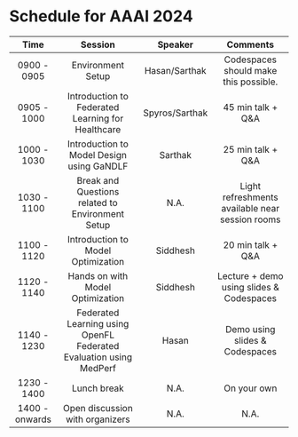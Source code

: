 # Schedule for AAAI 2024

|    **Time**    |                             **Session**                            |   **Speaker**   |                   **Comments**                   |
|:--------------:|:------------------------------------------------------------------:|:---------------:|:------------------------------------------------:|
|   0900 - 0905  |                          Environment Setup                         |  Hasan/Sarthak  |       Codespaces should make this possible.      |
|   0905 - 1000  |          Introduction to Federated Learning for Healthcare         | Spyros/Sarthak  |                 45 min talk + Q&A                |
|   1000 - 1030  |              Introduction to Model Design using GaNDLF             |     Sarthak     |                 25 min talk + Q&A                |
|   1030 - 1100  |          Break and Questions related to Environment Setup          |       N.A.      | Light refreshments available  near session rooms |
|   1100 - 1120  |                 Introduction to Model Optimization                 |     Siddhesh    |                 20 min talk + Q&A                |
|   1120 - 1140  |                  Hands on with Model Optimization                  |     Siddhesh    |     Lecture + demo using slides & Codespaces     |
|   1140 - 1230  | Federated Learning using OpenFL Federated Evaluation using MedPerf |      Hasan      |          Demo using slides & Codespaces          |
|   1230 - 1400  |                             Lunch break                            |       N.A.      |                    On your own                   |
| 1400 - onwards |                   Open discussion with organizers                  |       N.A.      |                       N.A.                       |
